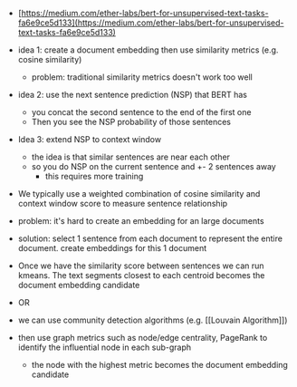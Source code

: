 - [https://medium.com/ether-labs/bert-for-unsupervised-text-tasks-fa6e9ce5d133](https://medium.com/ether-labs/bert-for-unsupervised-text-tasks-fa6e9ce5d133)
- idea 1: create a document embedding then use similarity metrics (e.g. cosine similarity)
    - problem: traditional similarity metrics doesn't work too well
- idea 2: use the next sentence prediction (NSP) that BERT has
    - you concat the second sentence to the end of the first one
    - Then you see the NSP probability of those sentences
- Idea 3: extend NSP to context window
    - the idea is that similar sentences are near each other
    - so you do NSP on the current sentence and +- 2 sentences away
        - this requires more training
- We typically use a weighted combination of cosine similarity and context window score to measure sentence relationship

- problem: it's hard to create an embedding for an large documents
- solution: select 1 sentence from each document to represent the entire document. create embeddings for this 1 document

- Once we have the similarity score between sentences we can run kmeans. The text segments closest to each centroid becomes the document embedding candidate
- OR
- we can use community detection algorithms (e.g. [[Louvain Algorithm]])
- then use graph metrics such as node/edge centrality, PageRank to identify the influential node in each sub-graph
    - the node with the highest metric becomes the document embedding candidate